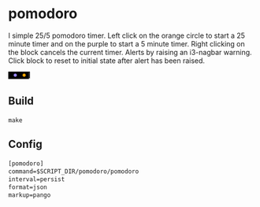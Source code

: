 # pomodoro
I simple 25/5 pomodoro timer. Left click on the orange circle to start a
25 minute timer and on the purple to start a 5 minute timer. Right clicking
on the block cancels the current timer. Alerts by raising an i3-nagbar warning.
Click block to reset to initial state after alert has been raised.

![](screenshot.png)

##  Build
```
make
```

## Config
```
[pomodoro]
command=$SCRIPT_DIR/pomodoro/pomodoro
interval=persist
format=json
markup=pango
```
